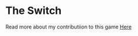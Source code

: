 # The Switch

Read more about my contributiion to this game [Here](https://www.sarazahrani.dev/portfolio/the-switch)
